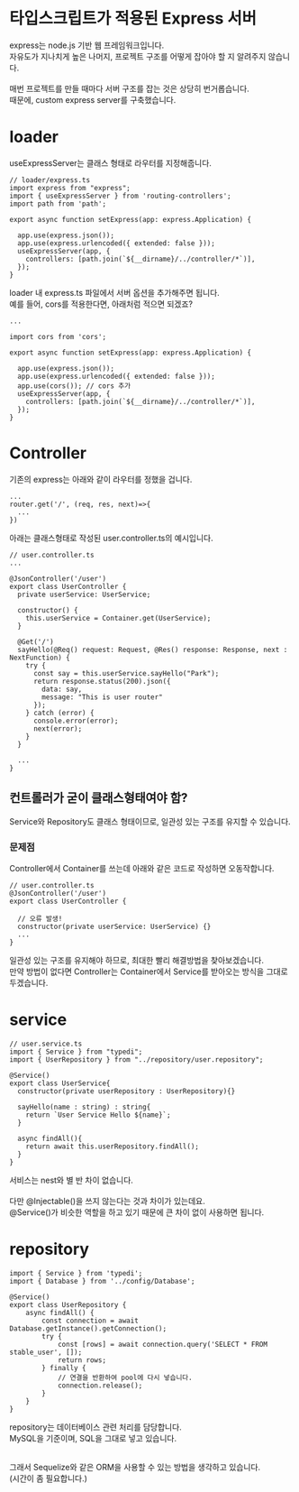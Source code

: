 # 타입스크립트가 적용된 Express 서버

express는 node.js 기반 웹 프레임워크입니다.<br>
자유도가 지나치게 높은 나머지, 프로젝트 구조를 어떻게 잡아야 할 지 알려주지 않습니다.
<br><br>
매번 프로젝트를 만들 때마다 서버 구조를 잡는 것은 상당히 번거롭습니다.<br>
때문에, custom express server를 구축했습니다. 

# loader
useExpressServer는 클래스 형태로 라우터를 지정해줍니다.

```
// loader/express.ts
import express from "express";
import { useExpressServer } from 'routing-controllers';
import path from 'path';

export async function setExpress(app: express.Application) {

  app.use(express.json());
  app.use(express.urlencoded({ extended: false }));
  useExpressServer(app, {
    controllers: [path.join(`${__dirname}/../controller/*`)],
  });
}
```
loader 내 express.ts 파일에서 서버 옵션을 추가해주면 됩니다.<br>
예를 들어, cors를 적용한다면, 아래처럼 적으면 되겠죠?

```
...

import cors from 'cors';

export async function setExpress(app: express.Application) {

  app.use(express.json());
  app.use(express.urlencoded({ extended: false }));
  app.use(cors()); // cors 추가
  useExpressServer(app, {
    controllers: [path.join(`${__dirname}/../controller/*`)],
  });
}

```


# Controller

기존의 express는 아래와 같이 라우터를 정했을 겁니다.

```
...
router.get('/', (req, res, next)=>{
  ...
})
```


아래는 클래스형태로 작성된 user.controller.ts의 예시입니다.

```
// user.controller.ts
...

@JsonController('/user')
export class UserController {
  private userService: UserService;

  constructor() {
    this.userService = Container.get(UserService); 
  }

  @Get('/')
  sayHello(@Req() request: Request, @Res() response: Response, next : NextFunction) {
    try {
      const say = this.userService.sayHello("Park");
      return response.status(200).json({
        data: say,
        message: "This is user router"
      });
    } catch (error) {
      console.error(error);
      next(error);
    }
  }

  ...
}
```

## 컨트롤러가 굳이 클래스형태여야 함?

Service와 Repository도 클래스 형태이므로, 일관성 있는 구조를 유지할 수 있습니다.

### 문제점
Controller에서 Container를 쓰는데 아래와 같은 코드로 작성하면 오동작합니다.

```
// user.controller.ts
@JsonController('/user')
export class UserController {

  // 오류 발생!
  constructor(private userService: UserService) {}
  ...
}

```

일관성 있는 구조를 유지해야 하므로, 최대한 빨리 해결방법을 찾아보겠습니다.<br>
만약 방법이 없다면 Controller는 Container에서 Service를 받아오는 방식을 그대로 두겠습니다.


# service

```
// user.service.ts
import { Service } from "typedi";
import { UserRepository } from "../repository/user.repository";

@Service()
export class UserService{
  constructor(private userRepository : UserRepository){}

  sayHello(name : string) : string{
    return `User Service Hello ${name}`;
  }

  async findAll(){
    return await this.userRepository.findAll();
  }
}
```
서비스는 nest와 별 반 차이 없습니다.<br><br>
다만 @Injectable()을 쓰지 않는다는 것과 차이가 있는데요.<br>
@Service()가 비슷한 역할을 하고 있기 때문에 큰 차이 없이 사용하면 됩니다.


# repository
```
import { Service } from 'typedi';
import { Database } from '../config/Database';

@Service()
export class UserRepository {
	async findAll() {
		const connection = await Database.getInstance().getConnection();
		try {
			const [rows] = await connection.query('SELECT * FROM stable_user', []);
			return rows;
		} finally {
			// 연결을 반환하여 pool에 다시 넣습니다.
			connection.release();
		}
	}
}

```
repository는 데이터베이스 관련 처리를 담당합니다.<br>
MySQL을 기준이며, SQL을 그대로 넣고 있습니다.<br><br>

그래서 Sequelize와 같은 ORM을 사용할 수 있는 방법을 생각하고 있습니다.<br>
(시간이 좀 필요합니다.)